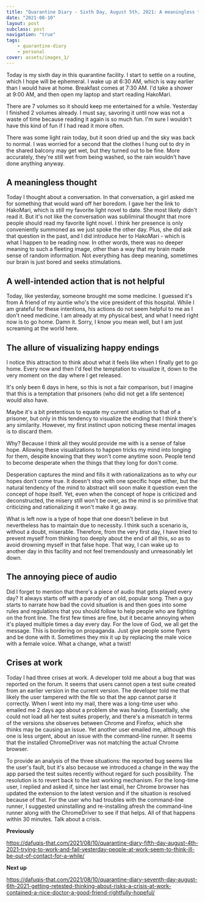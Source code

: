 ```yaml
---
title: "Quarantine Diary - Sixth Day, August 5th, 2021: A meaningless thought, A well-intended action that is not helpful, the allure of visualizing happy endings, the annoying piece of audio, crises at work"
date: "2021-08-10"
layout: post
subclass: post
navigation: "true"
tags:
    - quarantine-diary
    - personal
cover: assets/images_1/
---
```


Today is my sixth day in this quarantine facility. I start to settle on a routine, which I hope will be ephemeral. I wake up at 6:30 AM, which is way earlier than I would have at home. Breakfast comes at 7:30 AM. I'd take a shower at 9:00 AM, and then open my laptop and start reading HakoMari.

There are 7 volumes so it should keep me entertained for a while. Yesterday I finished 2 volumes already. I must say, savoring it until now was not a waste of time because reading it again is so much fun. I'm sure I wouldn't have this kind of fun if I had read it more often.

There was some light rain today, but it soon dried up and the sky was back to normal. I was worried for a second that the clothes I hung out to dry in the shared balcony may get wet, but they turned out to be fine. More accurately, they're still wet from being washed, so the rain wouldn't have done anything anyway.

## A meaningless thought

Today I thought about a conversation. In that conversation, a girl asked me for something that would ward off her boredom. I gave her the link to HakoMari, which is still my favorite light novel to date. She most likely didn't read it. But it's not like the conversation was subliminal thought that more people should read my favorite light novel. I think her presence is only conveniently summoned as we just spoke the other day. Plus, she did ask that question in the past, and I did introduce her to HakoMari - which is what I happen to be reading now. In other words, there was no deeper meaning to such a fleeting image, other than a way that my brain made sense of random information. Not everything has deep meaning, sometimes our brain is just bored and seeks stimulations.

## A well-intended action that is not helpful

Today, like yesterday, someone brought me some medicine. I guessed it's from A friend of my auntie who's the vice president of this hospital. While I am grateful for these intentions, his actions do not seem helpful to me as I don't need medicine. I am already at my physical best, and what I need right now is to go home. Damn it. Sorry, I know you mean well, but I am just screaming at the world here.

## The allure of visualizing happy endings

I notice this attraction to think about what it feels like when I finally get to go home. Every now and then I'd feel the temptation to visualize it, down to the very moment on the day where I get released.

It's only been 6 days in here, so this is not a fair comparison, but I imagine that this is a temptation that prisoners (who did not get a life sentence) would also have.

Maybe it's a bit pretentious to equate my current situation to that of a prisoner, but only in this tendency to visualize the ending that I think there's any similarity. However, my first instinct upon noticing these mental images is to discard them.

Why? Because I think all they would provide me with is a sense of false hope. Allowing these visualizations to happen tricks my mind into longing for them, despite knowing that they won't come anytime soon. People tend to become desperate when the things that they long for don't come.

Desperation captures the mind and fills it with rationalizations as to why our hopes don't come true. It doesn't stop with one specific hope either, but the natural tendency of the mind to abstract will soon make it question even the concept of hope itself. Yet, even when the concept of hope is criticized and deconstructed, the misery still won't be over, as the mind is so primitive that criticizing and rationalizing it won't make it go away.

What is left now is a type of hope that one doesn't believe in but nevertheless has to maintain due to necessity. I think such a scenario is, without a doubt, miserable. Therefore, from the very first day, I have tried to prevent myself from thinking too deeply about the end of all this, so as to avoid drowning myself in that false hope. That way, I can wake up to another day in this facility and not feel tremendously and unreasonably let down.

## The annoying piece of audio

Did I forget to mention that there's a piece of audio that gets played every day? It always starts off with a parody of an old, popular song. Then a guy starts to narrate how bad the covid situation is and then goes into some rules and regulations that you should follow to help people who are fighting on the front line. The first few times are fine, but it became annoying when it's played multiple times a day every day. For the love of God, we all get the message. This is bordering on propaganda. Just give people some flyers and be done with it. Sometimes they mix it up by replacing the male voice with a female voice. What a change, what a twist!

## Crises at work

Today I had three crises at work. A developer told me about a bug that was reported on the forum. It seems that users cannot open a test suite created from an earlier version in the current version. The developer told me that likely the user tampered with the file so that the app cannot parse it correctly. When I went into my mail, there was a long-time user who emailed me 2 days ago about a problem she was having. Essentially, she could not load all her test suites properly, and there's a mismatch in terms of the versions she observes between Chrome and Firefox, which she thinks may be causing an issue. Yet another user emailed me, although this one is less urgent, about an issue with the command-line runner. It seems that the installed ChromeDriver was not matching the actual Chrome browser.

To provide an analysis of the three situations: the reported bug seems like the user's fault, but it's also because we introduced a change in the way the app parsed the test suites recently without regard for such possibility. The resolution is to revert back to the last working mechanism. For the long-time user, I replied and asked if, since her last email, her Chrome browser has updated the extension to the latest version and if the situation is resolved because of that. For the user who had troubles with the command-line runner, I suggested uninstalling and re-installing afresh the command-line runner along with the ChromeDriver to see if that helps. All of that happens within 30 minutes. Talk about a crisis.

**Previously**

https://dafuqis-that.com/2021/08/10/quarantine-diary-fifth-day-august-4th-2021-trying-to-work-and-fail-yesterday-people-at-work-seem-to-think-ill-be-out-of-contact-for-a-while/

**Next up**

https://dafuqis-that.com/2021/08/10/quarantine-diary-seventh-day-august-6th-2021-getting-retested-thinking-about-risks-a-crisis-at-work-contained-a-nice-doctor-a-good-friend-rightfully-hopeful/
